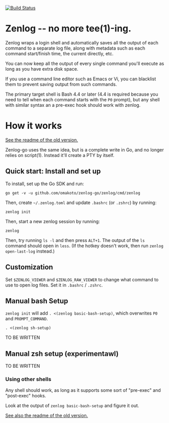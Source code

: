 [![Build Status](https://travis-ci.org/omakoto/zenlog-go.svg?branch=master)](https://travis-ci.org/omakoto/zenlog-go)

# Zenlog -- no more tee(1)-ing.

Zenlog wraps a login shell and automatically saves all the output of each command to a separate log
file, along with metadata such as each command start/finish time, the current directly, etc.

You can now keep all the output of every single command you'll execute as long as you have extra
disk space.

If you use a command line editor such as Emacs or Vi, you can blacklist them to prevent saving
output from such commands.

The primary target shell is Bash 4.4 or later (4.4 is required because you need to tell when each
command starts with the `P0` prompt), but any shell with similar syntax an a pre-exec hook should
work with zenlog.

# How it works

[See the readme of the old version.](https://github.com/omakoto/zenlog)

Zenlog-go uses the same idea, but is a complete write in Go, and no longer relies on script(1).
Instead it'll create a PTY by itself. 

## Quick start: Install and set up

To install, set up the Go SDK and run:

```
go get -v -u github.com/omakoto/zenlog-go/zenlog/cmd/zenlog 
```

Then, create `~/.zenlog.toml` and update `.bashrc` (or `.zshrc`) by running:

```
zenlog init
```

Then, start a new zenlog session by running:

```
zenlog
```

Then, try running `ls -l` and then press `ALT+1`. The output of the `ls` command should open
in `less`. (If the hotkey doesn't work, then run `zenlog open-last-log` instead.)

## Customization

Set `$ZENLOG_VIEWER` and `$ZENLOG_RAW_VIEWER` to change what command to use to open log files.
Set it in `.bashrc` / `.zshrc`.

## Manual bash Setup

`zenlog init` will add `. <(zenlog basic-bash-setup)`, which overwrites `P0` and `PROMPT_COMMAND`.

```
. <(zenlog sh-setup)
```
 
TO BE WRITTEN

## Manual zsh setup (experimentawl)

TO BE WRITTEN

### Using other shells

Any shell should work, as long as it supports some sort of "pre-exec" and "post-exec" hooks.

Look at the output of `zenlog basic-bash-setup` and figure it out.


[See also the readme of the old version.](https://github.com/omakoto/zenlog)
